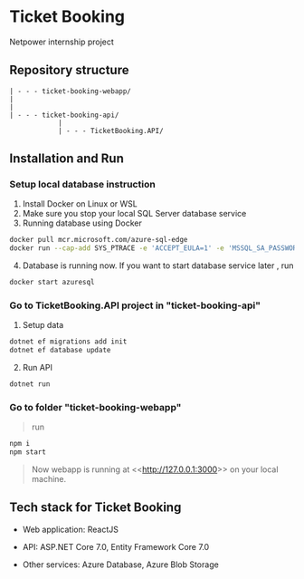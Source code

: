 # Ticket Booking
Netpower internship project

## Repository structure
```
| - - - ticket-booking-webapp/
|
|
| - - - ticket-booking-api/
			|
			| - - - TicketBooking.API/
```

## Installation and Run
### Setup local database instruction
1. Install Docker on Linux or WSL
2. Make sure you stop your local SQL Server database service
3. Running database using Docker
```bash
docker pull mcr.microsoft.com/azure-sql-edge
docker run --cap-add SYS_PTRACE -e 'ACCEPT_EULA=1' -e 'MSSQL_SA_PASSWORD=TicketBooking.database.v1' -p 1433:1433 --name azuresql -d mcr.microsoft.com/azure-sql-edge
```
4. Database is running now. If you want to start database service later , run
```bash
docker start azuresql
```

### Go to TicketBooking.API project in "ticket-booking-api"
1. Setup data
```bash
dotnet ef migrations add init
dotnet ef database update
```
2. Run API
```bash
dotnet run
```

### Go to folder "ticket-booking-webapp"
> run
```bash
npm i
npm start
```

> Now webapp is running at <<<http://127.0.0.1:3000>>> on your local machine.

## Tech stack for Ticket Booking

- Web application: ReactJS

- API: ASP.NET Core 7.0, Entity Framework Core 7.0

- Other services: Azure Database, Azure Blob Storage
